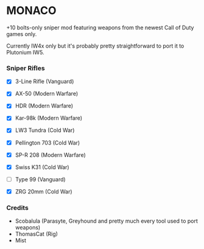 MONACO
==========

+10 bolts-only sniper mod featuring weapons from the newest Call of Duty games only.

Currently IW4x only but it's probably pretty straightforward to port it to Plutonium IW5.

### Sniper Rifles

- [x] 3-Line Rifle (Vanguard)
- [x] AX-50 (Modern Warfare)
- [x] HDR (Modern Warfare)
- [x] Kar-98k (Modern Warfare)
- [x] LW3 Tundra (Cold War)
- [x] Pellington 703 (Cold War)
- [x] SP-R 208 (Modern Warfare)
- [x] Swiss K31 (Cold War)
- [ ] Type 99 (Vanguard)
- [x] ZRG 20mm (Cold War)


### Credits
- Scobalula (Parasyte, Greyhound and pretty much every tool used to port weapons)
- ThomasCat (Rig)
- Mist
